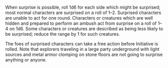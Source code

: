 When surprise is possible, roll 1d6 for each side which might be surprised; most normal characters are surprised on a roll of 1–2. Surprised characters are unable to act for one  round. Characters or creatures which are well hidden and prepared to perform an ambush act from surprise on a roll of 1–4 on 1d6. Some characters or creatures are described as being less likely to be surprised; reduce the range by 1 for such creatures.

The foes of surprised characters can take a free action before Initiative is rolled. Note that explorers traveling in a large party underground with light sources and metal armor clomping on stone floors are not going to surprise anything or anyone.